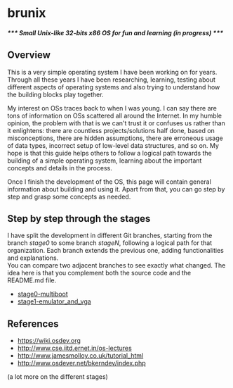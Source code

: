 # brunix
##### *** Small Unix-like 32-bits x86 OS for fun and learning (in progress) ***


## Overview

This is a very simple operating system I have been working on for years. 
Through all these years I have been researching, learning, testing about different aspects of operating systems and also
trying to understand how the building blocks play together.

My interest on OSs traces back to when I was young. I can say there are tons of information on OSs scattered
all around the Internet. In my humble opinion, the problem with that is we can't trust it or confuses us 
rather than it enlightens: there are countless 
projects/solutions half done, based on misconceptions, there are hidden assumptions, there are erroneous 
usage of data types, incorrect setup of low-level data structures, and so on. 
My hope is that this guide helps others to follow a logical path towards the building of a simple operating system,
learning about the important concepts and details in the process.

Once I finish the development of the OS, this page will contain general information about building and using it.
Apart from that, you can go step by step and grasp some concepts as needed.

## Step by step through the stages

I have split the development in different Git branches, starting from the branch *stage0* to some branch *stageN*, following
a logical path for that organization.
Each branch extends the previous one, adding functionalities and explanations. \
You can compare two adjacent branches to see exactly what changed. The idea here is that you complement both the source code and the README.md file.

* [stage0-multiboot](https://github.com/bruno-masci/brunix/tree/stage0-posta)
* [stage1-emulator_and_vga](https://github.com/bruno-masci/brunix/tree/stage0-multiboot)


## References

* https://wiki.osdev.org
* http://www.cse.iitd.ernet.in/os-lectures
* http://www.jamesmolloy.co.uk/tutorial_html
* http://www.osdever.net/bkerndev/index.php

(a lot more on the different stages)